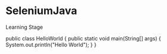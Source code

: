 # SeleniumJava
Learning Stage

public class HelloWorld {
  public static void main(String[] args) {
    System.out.println("Hello World");
   }
}
